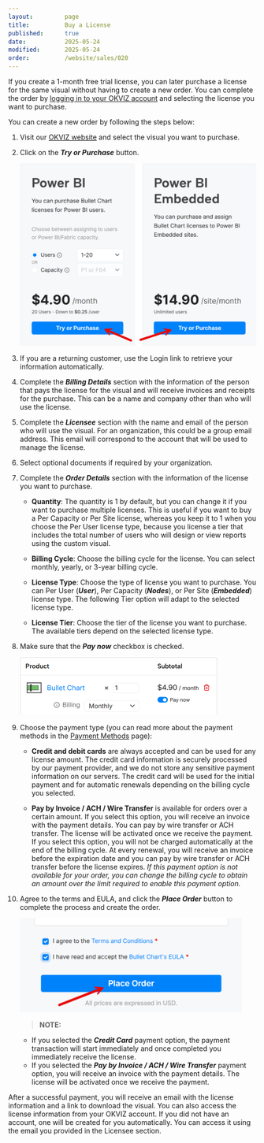 ```yaml
---
layout:         page
title:          Buy a License
published:      true
date:           2025-05-24
modified:       2025-05-24
order:          /website/sales/020
---
```


If you create a 1-month free trial license, you can later purchase a license for the same visual without having to create a new order. You can complete the order by [logging in to your OKVIZ account](https://okviz.com/account/) and selecting the license you want to purchase.

You can create a new order by following the steps below:

1. Visit our [OKVIZ website](https://okviz.com/) and select the visual you want to purchase.

2. Click on the ***Try or Purchase*** button.  

    <img src="images/try-or-purchase-button.png" width="550" class="naked">

3. If you are a returning customer, use the Login link to retrieve your information automatically.

4. Complete the ***Billing Details*** section with the information of the person that pays the license for the visual and will receive invoices and receipts for the purchase. This can be a name and company other than who will use the license.

5. Complete the ***Licensee*** section with the name and email of the person who will use the visual. For an organization, this could be a group email address. This email will correspond to the account that will be used to manage the license.

6. Select optional documents if required by your organization.

7. Complete the ***Order Details*** section with the information of the license you want to purchase.

    - **Quantity**: The quantity is 1 by default, but you can change it if you want to purchase multiple licenses. This is useful if you want to buy a Per Capacity or Per Site license, whereas you keep it to 1 when you choose the Per User license type, because you license a tier that includes the total number of users who will design or view reports using the custom visual.

    - **Billing Cycle**: Choose the billing cycle for the license. You can select monthly, yearly, or 3-year billing cycle.

    - **License Type**: Choose the type of license you want to purchase. You can Per User (***User***), Per Capacity (***Nodes***), or Per Site (***Embedded***) license type. The following Tier option will adapt to the selected license type.

    - **License Tier**: Choose the tier of the license you want to purchase. The available tiers depend on the selected license type. 
    
8. Make sure that the ***Pay now*** checkbox is checked.  

    <img src="images/pay-now-checked.png" width="400">

9. Choose the payment type (you can read more about the payment methods in the [Payment Methods](./payment-methods.md) page):

    - **Credit and debit cards** are always accepted and can be used for any license amount. The credit card information is securely processed by our payment provider, and we do not store any sensitive payment information on our servers. The credit card will be used for the initial payment and for automatic renewals depending on the billing cycle you selected.

    - **Pay by Invoice / ACH / Wire Transfer** is available for orders over a certain amount. If you select this option, you will receive an invoice with the payment details. You can pay by wire transfer or ACH transfer. The license will be activated once we receive the payment.  If you select this option, you will not be charged automatically at the end of the billing cycle. At every renewal, you will receive an invoice before the expiration date and you can pay by wire transfer or ACH transfer before the license expires. *If this payment option is not available for your order, you can change the billing cycle to obtain an amount over the limit required to enable this payment option.*

10. Agree to the terms and EULA, and click the ***Place Order*** button to complete the process and create the order.  

    <img src="images/place-order.png" width="450">

    > **NOTE:**
    - If you selected the ***Credit Card*** payment option, the payment transaction will start immediately and once completed you immediately receive the license.
    - If you selected the ***Pay by Invoice / ACH / Wire Transfer*** payment option, you will receive an invoice with the payment details. The license will be activated once we receive the payment.

After a successful payment, you will receive an email with the license information and a link to download the visual. You can also access the license information from your OKVIZ account. If you did not have an account, one will be created for you automatically. You can access it using the email you provided in the Licensee section.
